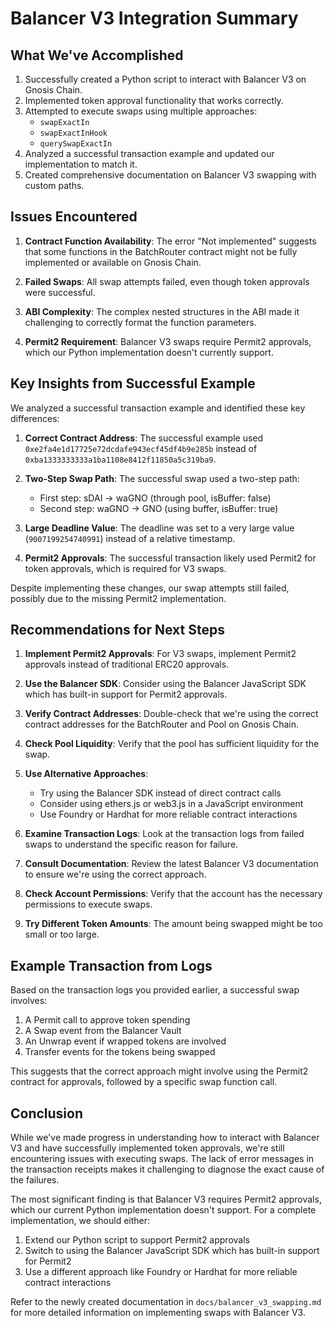 # Balancer V3 Integration Summary

## What We've Accomplished

1. Successfully created a Python script to interact with Balancer V3 on Gnosis Chain.
2. Implemented token approval functionality that works correctly.
3. Attempted to execute swaps using multiple approaches:
   - `swapExactIn`
   - `swapExactInHook`
   - `querySwapExactIn`
4. Analyzed a successful transaction example and updated our implementation to match it.
5. Created comprehensive documentation on Balancer V3 swapping with custom paths.

## Issues Encountered

1. **Contract Function Availability**: The error "Not implemented" suggests that some functions in the BatchRouter contract might not be fully implemented or available on Gnosis Chain.

2. **Failed Swaps**: All swap attempts failed, even though token approvals were successful.

3. **ABI Complexity**: The complex nested structures in the ABI made it challenging to correctly format the function parameters.

4. **Permit2 Requirement**: Balancer V3 swaps require Permit2 approvals, which our Python implementation doesn't currently support.

## Key Insights from Successful Example

We analyzed a successful transaction example and identified these key differences:

1. **Correct Contract Address**: The successful example used `0xe2fa4e1d17725e72dcdafe943ecf45df4b9e285b` instead of `0xba1333333333a1ba1108e8412f11850a5c319ba9`.

2. **Two-Step Swap Path**: The successful swap used a two-step path:
   - First step: sDAI → waGNO (through pool, isBuffer: false)
   - Second step: waGNO → GNO (using buffer, isBuffer: true)

3. **Large Deadline Value**: The deadline was set to a very large value (`9007199254740991`) instead of a relative timestamp.

4. **Permit2 Approvals**: The successful transaction likely used Permit2 for token approvals, which is required for V3 swaps.

Despite implementing these changes, our swap attempts still failed, possibly due to the missing Permit2 implementation.

## Recommendations for Next Steps

1. **Implement Permit2 Approvals**: For V3 swaps, implement Permit2 approvals instead of traditional ERC20 approvals.

2. **Use the Balancer SDK**: Consider using the Balancer JavaScript SDK which has built-in support for Permit2 approvals.

3. **Verify Contract Addresses**: Double-check that we're using the correct contract addresses for the BatchRouter and Pool on Gnosis Chain.

4. **Check Pool Liquidity**: Verify that the pool has sufficient liquidity for the swap.

5. **Use Alternative Approaches**:
   - Try using the Balancer SDK instead of direct contract calls
   - Consider using ethers.js or web3.js in a JavaScript environment
   - Use Foundry or Hardhat for more reliable contract interactions

6. **Examine Transaction Logs**: Look at the transaction logs from failed swaps to understand the specific reason for failure.

7. **Consult Documentation**: Review the latest Balancer V3 documentation to ensure we're using the correct approach.

8. **Check Account Permissions**: Verify that the account has the necessary permissions to execute swaps.

9. **Try Different Token Amounts**: The amount being swapped might be too small or too large.

## Example Transaction from Logs

Based on the transaction logs you provided earlier, a successful swap involves:

1. A Permit call to approve token spending
2. A Swap event from the Balancer Vault
3. An Unwrap event if wrapped tokens are involved
4. Transfer events for the tokens being swapped

This suggests that the correct approach might involve using the Permit2 contract for approvals, followed by a specific swap function call.

## Conclusion

While we've made progress in understanding how to interact with Balancer V3 and have successfully implemented token approvals, we're still encountering issues with executing swaps. The lack of error messages in the transaction receipts makes it challenging to diagnose the exact cause of the failures.

The most significant finding is that Balancer V3 requires Permit2 approvals, which our current Python implementation doesn't support. For a complete implementation, we should either:

1. Extend our Python script to support Permit2 approvals
2. Switch to using the Balancer JavaScript SDK which has built-in support for Permit2
3. Use a different approach like Foundry or Hardhat for more reliable contract interactions

Refer to the newly created documentation in `docs/balancer_v3_swapping.md` for more detailed information on implementing swaps with Balancer V3. 